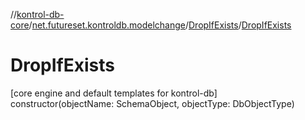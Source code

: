 //[kontrol-db-core](../../../index.md)/[net.futureset.kontroldb.modelchange](../index.md)/[DropIfExists](index.md)/[DropIfExists](-drop-if-exists.md)

# DropIfExists

[core engine and default templates for kontrol-db]\
constructor(objectName: SchemaObject, objectType: DbObjectType)

